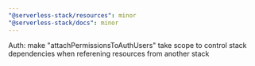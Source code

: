```yaml
---
"@serverless-stack/resources": minor
"@serverless-stack/docs": minor
---
```


Auth: make "attachPermissionsToAuthUsers" take scope to control stack dependencies when referening resources from another stack
